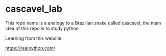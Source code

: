 # cascavel_lab
This repo name is a analogy to a Brazilian snake called cascavel, the main idea of this repo is to study python

Learning from this website

https://realpython.com/
